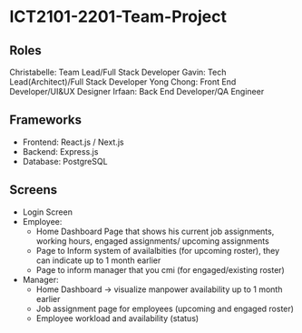 # ICT2101-2201-Team-Project

## Roles
Christabelle: Team Lead/Full Stack Developer
Gavin: Tech Lead(Architect)/Full Stack Developer
Yong Chong: Front End Developer/UI&UX Designer
Irfaan: Back End Developer/QA Engineer

## Frameworks
- Frontend: React.js / Next.js
- Backend: Express.js
- Database: PostgreSQL

## Screens
- Login Screen
- Employee:
	- Home Dashboard Page that shows his current job assignments, working hours, engaged assignments/ upcoming assignments
	- Page to Inform system of availalbities (for upcoming roster), they can indicate up to 1 month earlier
	- Page to inform manager that you cmi (for engaged/existing roster)
- Manager:
	- Home Dashboard -> visualize manpower availability up to 1 month earlier
	- Job assignment page for employees (upcoming and engaged roster)
	- Employee workload and availability (status)
